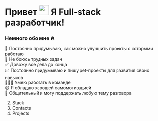 <h1>
  Привет
  <img src="https://github.com/blackcater/blackcater/raw/main/images/Hi.gif" height="32"/>
  Я Full-stack разработчик!
</h1>

<h3>
  Немного обо мне 🔥
</h3>
🚀 Постоянно придумываю, как можно улучшить проекты с которыми работаю <br/>
🚨 Не боюсь трудных задач <br/>
✅ Довожу все дела до конца <br/>
📈 Постоянно придумываю и пишу pet-проекты для развития своих навыков <br/>
🧑‍🤝‍🧑 Умею работать в команде <br/>
😄 Я обладаю хорошей самомотивацией <br/>
💬 Общительный и могу поддержать любую тему разговора  <br/>


2. Stack
3. Contacts
4. Projects
